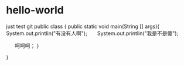 # hello-world
just test git
public class {
  public static void main(String [] args){
     System.out.printlin("有没有人啊");
       System.out.printlin("我是不是傻");
       
       
       呵呵呵；
  }

}
